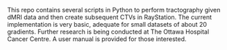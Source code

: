 This repo contains several scripts in Python to perform tractography given dMRI data and then create subsequent CTVs in RayStation. The current implementation is very basic, adequate for small datasets of about 20 gradients. Further research is being conducted at The Ottawa Hospital Cancer Centre. A user manual is provided for those interested. 
